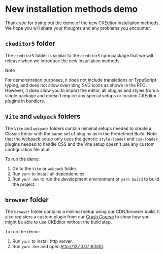 # New installation methods demo

Thank you for trying out the demo of the new CKEditor installation methods. We hope you will share your thoughts and any problems you encounter.

## `ckeditor5` folder

The `ckeditor5` folder is similar to the `ckeditor5` npm package that we will release when we introduce the new installation methods.

> [!NOTE]
> For demonstration purposes, it does not include translations or TypeScript typing, and does not allow overriding SVG icons as shown in the RFC. However, it does allow you to import the editor, all plugins and styles from a single package and doesn't require any special setups or custom CKEditor plugins in bundlers.

## `Vite` and `webpack` folders

The `Vite` and `webpack` folders contain minimal setups needed to create a Classic Editor with the same set of plugins as in the Predefined Build. Note that the webpack setup only uses the generic `style-loader` and `css-loader` plugins needed to handle CSS and the Vite setup doesn't use any custom configuration file at all.

To run the demo:

1. Go to the `Vite` or `webpack` folder.
2. Run `yarn` to install all dependencies.
3. Run `yarn dev` to run the development environment or `yarn build` to build the project.

## `browser` folder

The `browser` folder contains a minimal setup using our CDN/browser build. It also registers a custom plugin from our [Crash Course](https://ckeditor.com/docs/ckeditor5/latest/tutorials/crash-course/editor.html) to show how you might be able to use CKEditor without the build step.

To run the demo:

1. Run `yarn` to install http server.
2. Run `yarn dev` and open <http://127.0.0.1:8080/>.
